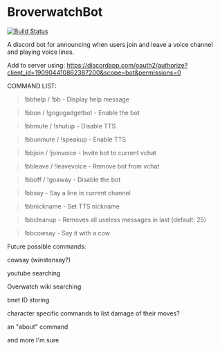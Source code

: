 # BroverwatchBot

[![Build Status](https://travis-ci.org/jimkk/BroverwatchBot.svg?branch=master)](https://travis-ci.org/jimkk/BroverwatchBot)

A discord bot for announcing when users join and leave a voice channel and playing voice lines.

Add to server using: https://discordapp.com/oauth2/authorize?client_id=190904410862387200&scope=bot&permissions=0

COMMAND LIST:

>!bbhelp / !bb    -    Display help message

>!bbon / !gogogadgetbot    -    Enable the bot

>!bbmute / !shutup    -    Disable TTS

>!bbunmute / !speakup    -    Enable TTS

>!bbjoin / !joinvoice    -    Invite bot to current vchat

>!bbleave / !leavevoice    -    Remove bot from vchat

>!bboff / !goaway    -    Disable the bot

>!bbsay <line>    -    Say a line in current channel

>!bbnickname <nickname>    -    Set TTS nickname

>!bbcleanup <num>   -    Removes all useless messages in last <num> (default: 25)

>!bbcowsay <words>   -    Say it with a cow


Future possible commands:

cowsay (winstonsay?)

youtube searching

Overwatch wiki searching

bnet ID storing

character specific commands to list damage of their moves?

an "about" command

and more I'm sure

